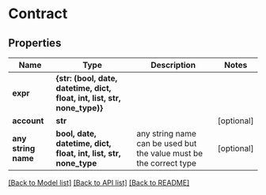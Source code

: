 # Contract


## Properties
Name | Type | Description | Notes
------------ | ------------- | ------------- | -------------
**expr** | **{str: (bool, date, datetime, dict, float, int, list, str, none_type)}** |  | 
**account** | **str** |  | [optional] 
**any string name** | **bool, date, datetime, dict, float, int, list, str, none_type** | any string name can be used but the value must be the correct type | [optional]

[[Back to Model list]](../README.md#documentation-for-models) [[Back to API list]](../README.md#documentation-for-api-endpoints) [[Back to README]](../README.md)


